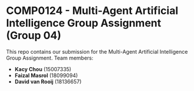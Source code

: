 # COMP0124 - Multi-Agent Artificial Intelligence Group Assignment (Group 04)

This repo contains our submission for the Multi-Agent Artificial Intelligence Group Assignment.
Team members: 
* **Kacy Chou** (15007335)
* **Faizal Masrol** (18099094)
* **David van Rooij** (18136657)
